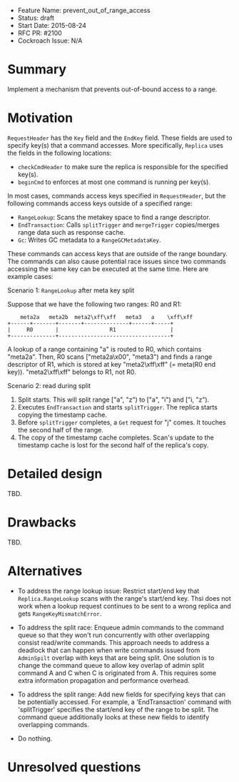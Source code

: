 - Feature Name: prevent_out_of_range_access
- Status: draft
- Start Date: 2015-08-24
- RFC PR: #2100
- Cockroach Issue:  N/A

# Summary

Implement a mechanism that prevents out-of-bound access to a range.

# Motivation

`RequestHeader` has the `Key` field and the `EndKey` field. These
fields are used to specify key(s) that a command accesses. More
specifically, `Replica` uses the fields in the following locations:

- `checkCmdHeader` to make sure the replica is responsible for the specified key(s).
- `beginCmd` to enforces at most one command is running per key(s). 

In most cases, commands access keys specified in `RequestHeader`, but 
the following commands access keys outside of a specified range:

- `RangeLookup`: Scans the metakey space to find a range descriptor.
- `EndTransaction`: Calls `splitTrigger` and `mergeTrigger` copies/merges range data
such as response cache.
- `Gc`: Writes GC metadata to a `RangeGCMetadataKey`.

These commands can access keys that are outside of the range boundary.
The commands can also cause potential race issues since two commands
accessing the same key can be executed at the same time. Here are
example cases:

Scenario 1: `RangeLookup` after meta key split

Suppose that we have the following two ranges: R0 and R1:

```
    meta2a   meta2b  meta2\xff\xff   meta3   a    \xff\xff
+------+-------+-------+--------------+------+-----+
|     R0       |                R1                 |
+--------------+-----------------------------------+
```

A lookup of a range containing "a" is routed to R0, which contains
"meta2a". Then, R0 scans ["meta2a\x00", "meta3") and finds a range
descriptor of R1, which is stored at key "meta2\xff\xff" (= meta(R0
end key)). "meta2\xff\xff" belongs to R1, not R0.

Scenario 2: read during split

1. Split starts. This will split range ["a", "z") to ["a", "i") and ["i, "z").
2. Executes `EndTransaction` and starts `splitTrigger`. The replica
starts copying the timestamp cache.
3. Before `splitTrigger` completes, a `Get` request for "j" comes. It
touches the second half of the range.
4. The copy of the timestamp cache completes. Scan's update to the
timestamp cache is lost for the second half of the replica's copy.

# Detailed design

TBD.

# Drawbacks

TBD.

# Alternatives

- To address the range lookup issue: Restrict start/end key that
`Replica.RangeLookup` scans with the range's start/end key. Thsi does
not work when a lookup request continues to be sent to a wrong replica
and gets `RangeKeyMismatchError`.

- To address the split race: Enqueue admin commands to the command
queue so that they won't run concurrently with other overlapping
consist read/write commands. This approach needs to address a deadlock
that can happen when write commands issued from `AdminSpilt` overlap
with keys that are being split. One solution is to change the command
queue to allow key overlap of admin split command A and C when C is
originated from A. This requires some extra information propagation
and performance overhead.

- To address the split range: Add new fields for specifying keys that
can be potentially accessed. For example, a 'EndTransaction' command
with 'splitTrigger' specifies the start/end key of the range to be split.
The command queue additionally looks at these new fields to identify
overlapping commands.




- Do nothing.

# Unresolved questions


